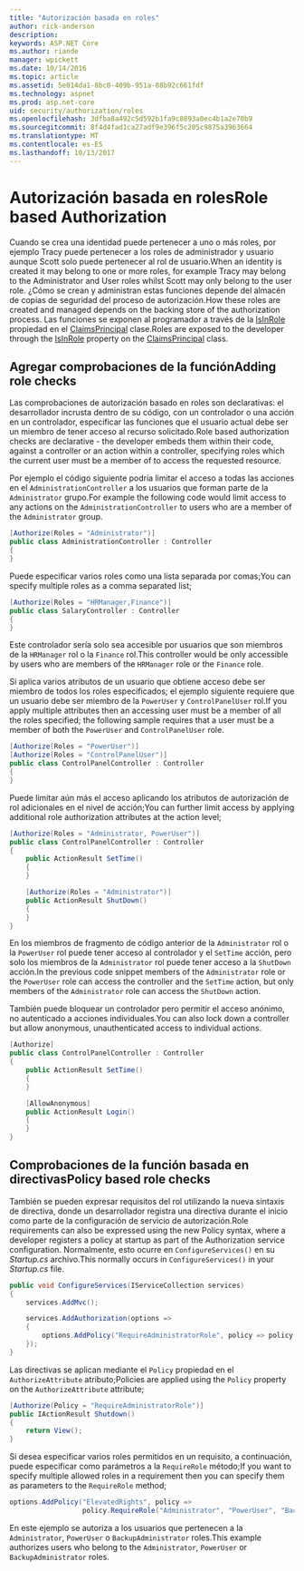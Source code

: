 ```yaml
---
title: "Autorización basada en roles"
author: rick-anderson
description: 
keywords: ASP.NET Core
ms.author: riande
manager: wpickett
ms.date: 10/14/2016
ms.topic: article
ms.assetid: 5e014da1-8bc0-409b-951a-88b92c661fdf
ms.technology: aspnet
ms.prod: asp.net-core
uid: security/authorization/roles
ms.openlocfilehash: 3dfba8a492c5d592b1fa9c8893a0ec4b1a2e70b9
ms.sourcegitcommit: 8f4d4fad1ca27adf9e396f5c205c9875a3963664
ms.translationtype: MT
ms.contentlocale: es-ES
ms.lasthandoff: 10/13/2017
---
```

# <a name="role-based-authorization"></a><span data-ttu-id="eb66e-103">Autorización basada en roles</span><span class="sxs-lookup"><span data-stu-id="eb66e-103">Role based Authorization</span></span>

<a name="security-authorization-role-based"></a>

<span data-ttu-id="eb66e-104">Cuando se crea una identidad puede pertenecer a uno o más roles, por ejemplo Tracy puede pertenecer a los roles de administrador y usuario aunque Scott solo puede pertenecer al rol de usuario.</span><span class="sxs-lookup"><span data-stu-id="eb66e-104">When an identity is created it may belong to one or more roles, for example Tracy may belong to the Administrator and User roles whilst Scott may only belong to the user role.</span></span> <span data-ttu-id="eb66e-105">¿Cómo se crean y administran estas funciones depende del almacén de copias de seguridad del proceso de autorización.</span><span class="sxs-lookup"><span data-stu-id="eb66e-105">How these roles are created and managed depends on the backing store of the authorization process.</span></span> <span data-ttu-id="eb66e-106">Las funciones se exponen al programador a través de la [IsInRole](https://docs.microsoft.com/dotnet/api/system.security.principal.genericprincipal.isinrole) propiedad en el [ClaimsPrincipal](https://docs.microsoft.com/dotnet/api/system.security.claims.claimsprincipal) clase.</span><span class="sxs-lookup"><span data-stu-id="eb66e-106">Roles are exposed to the developer through the [IsInRole](https://docs.microsoft.com/dotnet/api/system.security.principal.genericprincipal.isinrole) property on the [ClaimsPrincipal](https://docs.microsoft.com/dotnet/api/system.security.claims.claimsprincipal) class.</span></span>

## <a name="adding-role-checks"></a><span data-ttu-id="eb66e-107">Agregar comprobaciones de la función</span><span class="sxs-lookup"><span data-stu-id="eb66e-107">Adding role checks</span></span>

<span data-ttu-id="eb66e-108">Las comprobaciones de autorización basado en roles son declarativas: el desarrollador incrusta dentro de su código, con un controlador o una acción en un controlador, especificar las funciones que el usuario actual debe ser un miembro de tener acceso al recurso solicitado.</span><span class="sxs-lookup"><span data-stu-id="eb66e-108">Role based authorization checks are declarative - the developer embeds them within their code, against a controller or an action within a controller, specifying roles which the current user must be a member of to access the requested resource.</span></span>

<span data-ttu-id="eb66e-109">Por ejemplo el código siguiente podría limitar el acceso a todas las acciones en el `AdministrationController` a los usuarios que forman parte de la `Administrator` grupo.</span><span class="sxs-lookup"><span data-stu-id="eb66e-109">For example the following code would limit access to any actions on the `AdministrationController` to users who are a member of the `Administrator` group.</span></span>

```csharp
[Authorize(Roles = "Administrator")]
public class AdministrationController : Controller
{
}
```

<span data-ttu-id="eb66e-110">Puede especificar varios roles como una lista separada por comas;</span><span class="sxs-lookup"><span data-stu-id="eb66e-110">You can specify multiple roles as a comma separated list;</span></span>

```csharp
[Authorize(Roles = "HRManager,Finance")]
public class SalaryController : Controller
{
}
```

<span data-ttu-id="eb66e-111">Este controlador sería solo sea accesible por usuarios que son miembros de la `HRManager` rol o la `Finance` rol.</span><span class="sxs-lookup"><span data-stu-id="eb66e-111">This controller would be only accessible by users who are members of the `HRManager` role or the `Finance` role.</span></span>

<span data-ttu-id="eb66e-112">Si aplica varios atributos de un usuario que obtiene acceso debe ser miembro de todos los roles especificados; el ejemplo siguiente requiere que un usuario debe ser miembro de la `PowerUser` y `ControlPanelUser` rol.</span><span class="sxs-lookup"><span data-stu-id="eb66e-112">If you apply multiple attributes then an accessing user must be a member of all the roles specified; the following sample requires that a user must be a member of both the `PowerUser` and `ControlPanelUser` role.</span></span>

```csharp
[Authorize(Roles = "PowerUser")]
[Authorize(Roles = "ControlPanelUser")]
public class ControlPanelController : Controller
{
}
```

<span data-ttu-id="eb66e-113">Puede limitar aún más el acceso aplicando los atributos de autorización de rol adicionales en el nivel de acción;</span><span class="sxs-lookup"><span data-stu-id="eb66e-113">You can further limit access by applying additional role authorization attributes at the action level;</span></span>

```csharp
[Authorize(Roles = "Administrator, PowerUser")]
public class ControlPanelController : Controller
{
    public ActionResult SetTime()
    {
    }

    [Authorize(Roles = "Administrator")]
    public ActionResult ShutDown()
    {
    }
}
```

<span data-ttu-id="eb66e-114">En los miembros de fragmento de código anterior de la `Administrator` rol o la `PowerUser` rol puede tener acceso al controlador y el `SetTime` acción, pero solo los miembros de la `Administrator` rol puede tener acceso a la `ShutDown` acción.</span><span class="sxs-lookup"><span data-stu-id="eb66e-114">In the previous code snippet members of the `Administrator` role or the `PowerUser` role can access the controller and the `SetTime` action, but only members of the `Administrator` role can access the `ShutDown` action.</span></span>

<span data-ttu-id="eb66e-115">También puede bloquear un controlador pero permitir el acceso anónimo, no autenticado a acciones individuales.</span><span class="sxs-lookup"><span data-stu-id="eb66e-115">You can also lock down a controller but allow anonymous, unauthenticated access to individual actions.</span></span>

```csharp
[Authorize]
public class ControlPanelController : Controller
{
    public ActionResult SetTime()
    {
    }

    [AllowAnonymous]
    public ActionResult Login()
    {
    }
}
```

<a name="security-authorization-role-policy"></a>

## <a name="policy-based-role-checks"></a><span data-ttu-id="eb66e-116">Comprobaciones de la función basada en directivas</span><span class="sxs-lookup"><span data-stu-id="eb66e-116">Policy based role checks</span></span>

<span data-ttu-id="eb66e-117">También se pueden expresar requisitos del rol utilizando la nueva sintaxis de directiva, donde un desarrollador registra una directiva durante el inicio como parte de la configuración de servicio de autorización.</span><span class="sxs-lookup"><span data-stu-id="eb66e-117">Role requirements can also be expressed using the new Policy syntax, where a developer registers a policy at startup as part of the Authorization service configuration.</span></span> <span data-ttu-id="eb66e-118">Normalmente, esto ocurre en `ConfigureServices()` en su *Startup.cs* archivo.</span><span class="sxs-lookup"><span data-stu-id="eb66e-118">This normally occurs in `ConfigureServices()` in your *Startup.cs* file.</span></span>

```csharp
public void ConfigureServices(IServiceCollection services)
{
    services.AddMvc();

    services.AddAuthorization(options =>
    {
        options.AddPolicy("RequireAdministratorRole", policy => policy.RequireRole("Administrator"));
    });
}
```

<span data-ttu-id="eb66e-119">Las directivas se aplican mediante el `Policy` propiedad en el `AuthorizeAttribute` atributo;</span><span class="sxs-lookup"><span data-stu-id="eb66e-119">Policies are applied using the `Policy` property on the `AuthorizeAttribute` attribute;</span></span>

```csharp
[Authorize(Policy = "RequireAdministratorRole")]
public IActionResult Shutdown()
{
    return View();
}
```

<span data-ttu-id="eb66e-120">Si desea especificar varios roles permitidos en un requisito, a continuación, puede especificar como parámetros a la `RequireRole` método;</span><span class="sxs-lookup"><span data-stu-id="eb66e-120">If you want to specify multiple allowed roles in a requirement then you can specify them as parameters to the `RequireRole` method;</span></span>

```csharp
options.AddPolicy("ElevatedRights", policy =>
                  policy.RequireRole("Administrator", "PowerUser", "BackupAdministrator"));
```

<span data-ttu-id="eb66e-121">En este ejemplo se autoriza a los usuarios que pertenecen a la `Administrator`, `PowerUser` o `BackupAdministrator` roles.</span><span class="sxs-lookup"><span data-stu-id="eb66e-121">This example authorizes users who belong to the `Administrator`, `PowerUser` or `BackupAdministrator` roles.</span></span>
